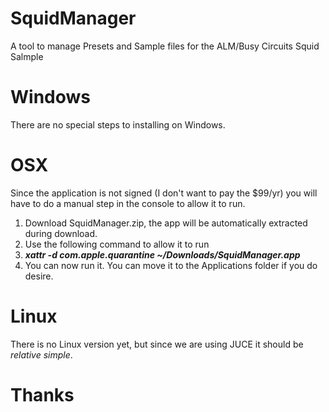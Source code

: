 # SquidManager

A tool to manage Presets and Sample files for the ALM/Busy Circuits Squid Salmple

# Windows

There are no special steps to installing on Windows.

# OSX

Since the application is not signed (I don't want to pay the $99/yr) you will have to do a manual step in the console to allow it to run.

1. Download SquidManager.zip, the app will be automatically extracted during download.
2. Use the following command to allow it to run
3. **_xattr -d com.apple.quarantine ~/Downloads/SquidManager.app_**
4. You can now run it. You can move it to the Applications folder if you do desire.

# Linux

There is no Linux version yet, but since we are using JUCE it should be _relative simple_.

# Thanks
